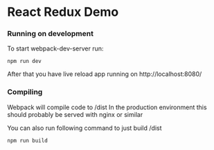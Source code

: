 # React Redux Demo

### Running on development

To start webpack-dev-server run:

    npm run dev

After that you have live reload app running on http://localhost:8080/

### Compiling

Webpack will compile code to /dist
In the production environment this should probably be served with nginx or similar

You can also run following command to just build /dist

    npm run build

	
	